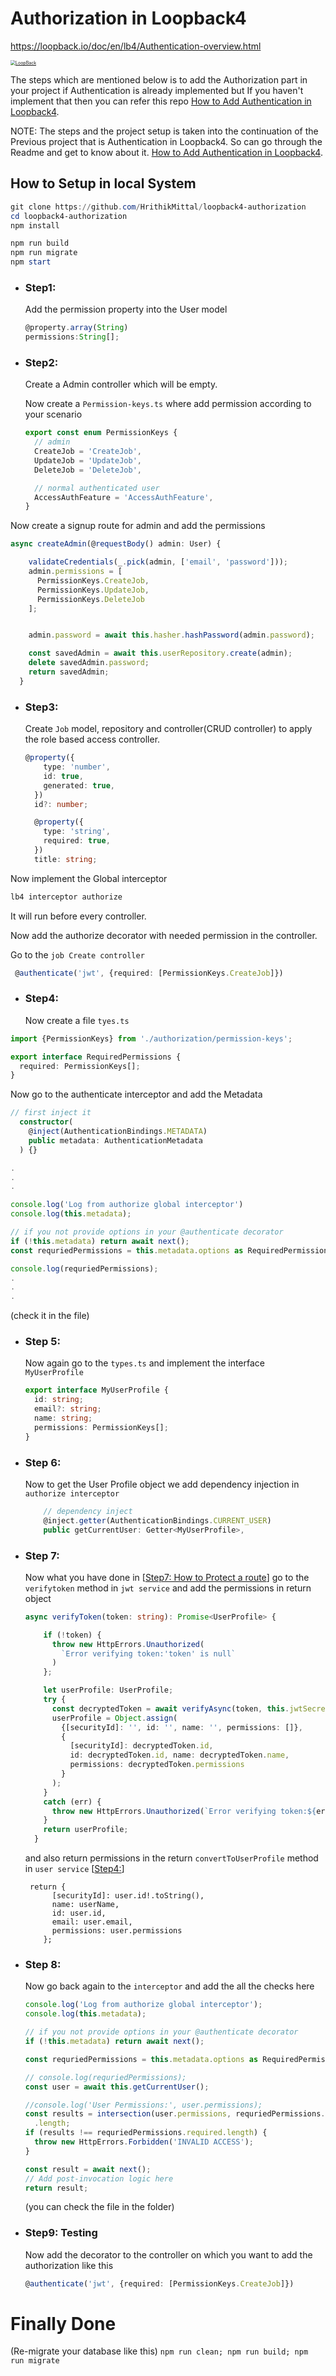 # Authorization in Loopback4
https://loopback.io/doc/en/lb4/Authentication-overview.html

[<img src="https://github.com/strongloop/loopback-next/raw/master/docs/site/imgs/branding/Powered-by-LoopBack-Badge-(blue)-@2x.png" alt="LoopBack" style="zoom: 50%;" />](http://loopback.io/)

The steps which are mentioned below is to add the Authorization part in your
project if Authentication is already implemented but If you haven't implement
that then you can refer this repo
[How to Add Authentication in Loopback4](https://github.com/HrithikMittal/loopback4-auth).

NOTE: The steps and the project setup is taken into the continuation of the
Previous project that is Authentication in Loopback4. So can go through the
Readme and get to know about it.
[How to Add Authentication in Loopback4](https://github.com/HrithikMittal/loopback4-auth).

## How to Setup in local System

```powershell
git clone https://github.com/HrithikMittal/loopback4-authorization
cd loopback4-authorization
npm install

npm run build
npm run migrate
npm start
```

- ### Step1:

  Add the permission property into the User model

  ```typescript
  @property.array(String)
  permissions:String[];
  ```

* ### Step2:

  Create a Admin controller which will be empty.

  Now create a `Permission-keys.ts` where add permission according to your
  scenario

  ```typescript
  export const enum PermissionKeys {
    // admin
    CreateJob = 'CreateJob',
    UpdateJob = 'UpdateJob',
    DeleteJob = 'DeleteJob',

    // normal authenticated user
    AccessAuthFeature = 'AccessAuthFeature',
  }
  ```

Now create a signup route for admin and add the permissions

```typescript
async createAdmin(@requestBody() admin: User) {

    validateCredentials(_.pick(admin, ['email', 'password']));
    admin.permissions = [
      PermissionKeys.CreateJob,
      PermissionKeys.UpdateJob,
      PermissionKeys.DeleteJob
    ];


    admin.password = await this.hasher.hashPassword(admin.password);

    const savedAdmin = await this.userRepository.create(admin);
    delete savedAdmin.password;
    return savedAdmin;
  }
```

- ### Step3:

  Create `Job` model, repository and controller(CRUD controller) to apply the
  role based access controller.

  ```typescript
  @property({
      type: 'number',
      id: true,
      generated: true,
    })
    id?: number;

    @property({
      type: 'string',
      required: true,
    })
    title: string;
  ```

Now implement the Global interceptor

```typescript
lb4 interceptor authorize
```

It will run before every controller.

Now add the authorize decorator with needed permission in the controller.

Go to the `job Create controller`

```typescript
 @authenticate('jwt', {required: [PermissionKeys.CreateJob]})
```

- ### Step4:

  Now create a file `tyes.ts`

```typescript
import {PermissionKeys} from './authorization/permission-keys';

export interface RequiredPermissions {
  required: PermissionKeys[];
}
```

Now go to the authenticate interceptor and add the Metadata

```typescript
// first inject it
  constructor(
    @inject(AuthenticationBindings.METADATA)
    public metadata: AuthenticationMetadata
  ) {}

.
.
.

console.log('Log from authorize global interceptor')
console.log(this.metadata);

// if you not provide options in your @authenticate decorator
if (!this.metadata) return await next();
const requriedPermissions = this.metadata.options as RequiredPermissions;

console.log(requriedPermissions);
.
.
.
```

(check it in the file)

- ### Step 5:

  Now again go to the `types.ts` and implement the interface `MyUserProfile`

  ```typescript
  export interface MyUserProfile {
    id: string;
    email?: string;
    name: string;
    permissions: PermissionKeys[];
  }
  ```

* ### Step 6:

  Now to get the User Profile object we add dependency injection in
  `authorize interceptor`

  ```typescript
      // dependency inject
      @inject.getter(AuthenticationBindings.CURRENT_USER)
      public getCurrentUser: Getter<MyUserProfile>,

  ```

- ### Step 7:

  Now what you have done in [[Step7: How to Protect a route]()] go to the
  `verifytoken` method in `jwt service` and add the permissions in return object

  ```typescript
  async verifyToken(token: string): Promise<UserProfile> {

      if (!token) {
        throw new HttpErrors.Unauthorized(
          `Error verifying token:'token' is null`
        )
      };

      let userProfile: UserProfile;
      try {
        const decryptedToken = await verifyAsync(token, this.jwtSecret);
        userProfile = Object.assign(
          {[securityId]: '', id: '', name: '', permissions: []},
          {
            [securityId]: decryptedToken.id,
            id: decryptedToken.id, name: decryptedToken.name,
            permissions: decryptedToken.permissions
          }
        );
      }
      catch (err) {
        throw new HttpErrors.Unauthorized(`Error verifying token:${err.message}`)
      }
      return userProfile;
    }
  ```

  and also return permissions in the return `convertToUserProfile` method in
  `user service` [[Step4:]()]

  ```
   return {
        [securityId]: user.id!.toString(),
        name: userName,
        id: user.id,
        email: user.email,
        permissions: user.permissions
      };
  ```

* ### Step 8:

  Now go back again to the `interceptor` and add the all the checks here

  ```typescript
  console.log('Log from authorize global interceptor');
  console.log(this.metadata);

  // if you not provide options in your @authenticate decorator
  if (!this.metadata) return await next();

  const requriedPermissions = this.metadata.options as RequiredPermissions;

  // console.log(requriedPermissions);
  const user = await this.getCurrentUser();

  //console.log('User Permissions:', user.permissions);
  const results = intersection(user.permissions, requriedPermissions.required)
    .length;
  if (results !== requriedPermissions.required.length) {
    throw new HttpErrors.Forbidden('INVALID ACCESS');
  }

  const result = await next();
  // Add post-invocation logic here
  return result;
  ```

  (you can check the file in the folder)

* ### Step9: Testing

  Now add the decorator to the controller on which you want to add the
  authorization like this

  ```typescript
  @authenticate('jwt', {required: [PermissionKeys.CreateJob]})
  ```

# Finally Done

(Re-migrate your database like this)
`npm run clean; npm run build; npm run migrate`

